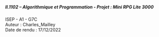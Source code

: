 ##### II.1102 – Algorithmique et Programmation - Projet : Mini RPG Lite 3000 #####
ISEP - A1 - G7C   
Auteur : Charles_Mailley  
Date de rendu  : 17/12/2022  
